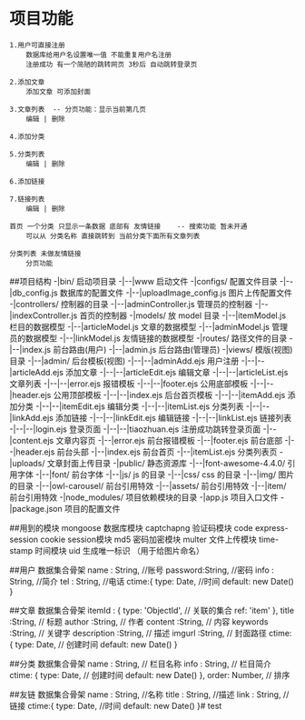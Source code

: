 # 项目功能
	1.用户可直接注册
		数据库给用户名设置唯一值 不能重复用户名注册
		注册成功 有一个简陋的跳转网页 3秒后 自动跳转登录页

	2.添加文章
		添加文章 可添加封面

	3.文章列表  -- 分页功能：显示当前第几页
		编辑 | 删除

	4.添加分类

	5.分类列表
		编辑 | 删除

	6.添加链接
	
	7.链接列表 
		编辑 | 删除

	首页 一个分类 只显示一条数据 底部有 友情链接    -- 搜索功能 暂未开通
		可以从 分类名称 直接跳转到 当前分类下面所有文章列表

	分类列表 未做友情链接 
		分页功能 


##项目结构
	-|bin/							启动项目录
	-|--|www 						启动文件
	-|configs/						配置文件目录
	-|--|db_config.js       		数据库的配置文件
	-|--|uploadImage_config.js      图片上传配置文件
	-|controllers/					控制器的目录
	-|--|adminController.js 		管理员的控制器
	-|--|indexController.js 		首页的控制器
	-|models/						放 model 目录
	-|--|itemModel.js 				栏目的数据模型
	-|--|articleModel.js 			文章的数据模型
	-|--|adminModel.js 				管理员的数据模型
	-|--|linkModel.js 				友情链接的数据模型
	-|routes/						路径文件的目录
	-|--|index.js 					前台路由(用户)
	-|--|admin.js 					后台路由(管理员)
	-|views/						模版(视图)目录
	-|--|admin/						后台模板(视图)
	-|--|--|adminAdd.ejs 			用户注册
	-|--|--|articleAdd.ejs 			添加文章
	-|--|--|articleEdit.ejs 		编辑文章
	-|--|--|articleList.ejs 		文章列表
	-|--|--|error.ejs 				报错模板
	-|--|--|footer.ejs 				公用底部模板
	-|--|--|header.ejs 				公用顶部模板
	-|--|--|index.ejs 				后台首页模板
	-|--|--|itemAdd.ejs 			添加分类
	-|--|--|itemEdit.ejs 			编辑分类
	-|--|--|itemList.ejs 			分类列表
	-|--|--|linkAdd.ejs 			添加链接
	-|--|--|linkEdit.ejs 			编辑链接
	-|--|--|linkList.ejs 			链接列表
	-|--|--|login.ejs 				登录页面
	-|--|--|tiaozhuan.ejs 			注册成功跳转登录页面
	-|--|content.ejs				文章内容页
	-|--|error.ejs					前台报错模板
	-|--|footer.ejs					前台底部
	-|--|header.ejs					前台头部
	-|--|index.ejs					前台首页
	-|--|itemList.ejs				分类列表页
	-|uploads/						文章封面上传目录
	-|public/						静态资源库
	-|--|font-awesome-4.4.0/		引用字体
	-|--|font/						前台字体
	-|--|js/						js 的目录
	-|--|css/						css 的目录
	-|--|img/						图片的目录
	-|--|owl-carousel/				前台引用特效
	-|--|assets/					前台引用特效
	-|--|item/						前台引用特效
	-|node_modules/					项目依赖模块的目录
	-|app.js 						项目入口文件
	-|package.json 					项目的配置文件

##用到的模块
	mongoose						数据库模块
	captchapng 						验证码模块 code
	express-session					cookie session模块
	md5								密码加密模块
	multer 							文件上传模块
	time-stamp 						时间模块
	uid 							生成唯一标识 （用于给图片命名）

##用户 数据集合骨架
 	name  :  String,	//账号
	password:String,	//密码
	info  :  String,	//简介
	tel   :  String,	//电话
	ctime:{
		type: Date,		//时间
		default: new Date()
	}

##文章 数据集合骨架
	itemId : {
		type: 'ObjectId',
		// 关联的集合
		ref: 'item'
	},
	title 		:String,		//	标题
	author 		:String,		//	作者
	content 	:String, 		//	内容
	keywords	:String,		//	关键字
	description	:String,		//	描述
	imgurl      :String,		//	封面路径
	ctime: {
		type: Date,				//  创建时间
		default: new Date()
	}

##分类 数据集合骨架
	name : String,  	// 栏目名称
	info : String,		// 栏目简介
	ctime: {
		type: Date,		//  创建时间
		default: new Date()
	},
	order: Number,		// 排序
	
##友链 数据集合骨架
	name  :  String,	//名称
	title :  String,	//描述
	link  :  String,	//链接
	ctime:{
		type: Date,		//时间
		default: new Date()
	}# test
